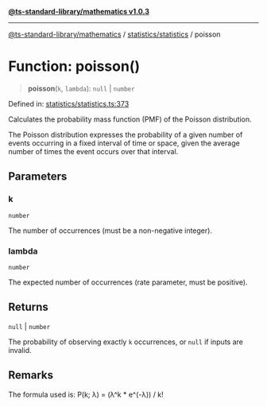 [**@ts-standard-library/mathematics v1.0.3**](../../../README.md)

***

[@ts-standard-library/mathematics](../../../README.md) / [statistics/statistics](../README.md) / poisson

# Function: poisson()

> **poisson**(`k`, `lambda`): `null` \| `number`

Defined in: [statistics/statistics.ts:373](https://github.com/gabaudette/ts-stdlib/blob/be448e6a9d9c20c6c2f27f6550ce4e65fc8c9b89/packages/mathematics/src/statistics/statistics.ts#L373)

Calculates the probability mass function (PMF) of the Poisson distribution.

The Poisson distribution expresses the probability of a given number of events
occurring in a fixed interval of time or space, given the average number of times
the event occurs over that interval.

## Parameters

### k

`number`

The number of occurrences (must be a non-negative integer).

### lambda

`number`

The expected number of occurrences (rate parameter, must be positive).

## Returns

`null` \| `number`

The probability of observing exactly `k` occurrences, or `null` if inputs are invalid.

## Remarks

The formula used is: P(k; λ) = (λ^k * e^(-λ)) / k!
